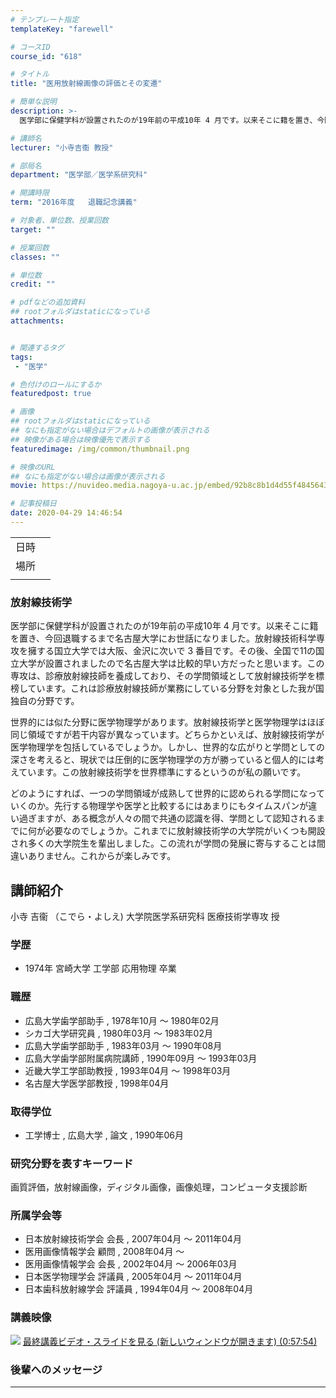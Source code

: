 ```yaml
---
# テンプレート指定
templateKey: "farewell"

# コースID
course_id: "618"

# タイトル
title: "医用放射線画像の評価とその変遷"

# 簡単な説明
description: >-
  医学部に保健学科が設置されたのが19年前の平成10年 4 月です。以来そこに籍を置き、今回退職するまで名古屋大学にお世話になりました。放射線技術科学専攻を擁する国立大学では大阪、金沢に次いで 3 番目です。その後、全国で11の国立大学が設置されましたので名古屋大学は比較的早い方だったと思います。この専攻は、診療放射線技師を養成しており、その学問領域として放射線技術学を標榜しています。これは診療 ....

# 講師名
lecturer: "小寺吉衞 教授"

# 部局名
department: "医学部／医学系研究科"

# 開講時限
term: "2016年度	退職記念講義"

# 対象者、単位数、授業回数
target: ""

# 授業回数
classes: ""

# 単位数
credit: ""

# pdfなどの追加資料
## rootフォルダはstaticになっている
attachments:


# 関連するタグ
tags:
 - "医学"

# 色付けのロールにするか
featuredpost: true

# 画像
## rootフォルダはstaticになっている
## なにも指定がない場合はデフォルトの画像が表示される
## 映像がある場合は映像優先で表示する
featuredimage: /img/common/thumbnail.png

# 映像のURL
## なにも指定がない場合は画像が表示される
movie: https://nuvideo.media.nagoya-u.ac.jp/embed/92b8c8b1d4d55f4845643d06c9502a98f252baf9

# 記事投稿日
date: 2020-04-29 14:46:54
---
```


|   |   |
|---|---|
| 日時 |    |
| 場所 |  |
|   |   |


### 放射線技術学

医学部に保健学科が設置されたのが19年前の平成10年 4 月です。以来そこに籍を置き、今回退職するまで名古屋大学にお世話になりました。放射線技術科学専攻を擁する国立大学では大阪、金沢に次いで 3 番目です。その後、全国で11の国立大学が設置されましたので名古屋大学は比較的早い方だったと思います。この専攻は、診療放射線技師を養成しており、その学問領域として放射線技術学を標榜しています。これは診療放射線技師が業務にしている分野を対象とした我が国独自の分野です。

世界的には似た分野に医学物理学があります。放射線技術学と医学物理学はほぼ同じ領域ですが若干内容が異なっています。どちらかといえば、放射線技術学が医学物理学を包括しているでしょうか。しかし、世界的な広がりと学問としての深さを考えると、現状では圧倒的に医学物理学の方が勝っていると個人的には考えています。この放射線技術学を世界標準にするというのが私の願いです。

どのようにすれば、一つの学問領域が成熟して世界的に認められる学問になっていくのか。先行する物理学や医学と比較するにはあまりにもタイムスパンが違い過ぎますが、ある概念が人々の間で共通の認識を得、学問として認知されるまでに何が必要なのでしょうか。これまでに放射線技術学の大学院がいくつも開設され多くの大学院生を輩出しました。この流れが学問の発展に寄与することは間違いありません。これからが楽しみです。


## 講師紹介

小寺 吉衞 （こでら・よしえ) 大学院医学系研究科 医療技術学専攻 授

### 学歴

* 1974年 宮崎大学 工学部 応用物理 卒業

### 職歴

* 広島大学歯学部助手 , 1978年10月 ～ 1980年02月
* シカゴ大学研究員 , 1980年03月 ～ 1983年02月
* 広島大学歯学部助手 , 1983年03月 ～ 1990年08月
* 広島大学歯学部附属病院講師 , 1990年09月 ～ 1993年03月
* 近畿大学工学部助教授 , 1993年04月 ～ 1998年03月
* 名古屋大学医学部教授 , 1998年04月

### 取得学位

* 工学博士 , 広島大学 , 論文 , 1990年06月

### 研究分野を表すキーワード

画質評価，放射線画像，ディジタル画像，画像処理，コンピュータ支援診断

### 所属学会等

* 日本放射線技術学会 会長 , 2007年04月 ～ 2011年04月
* 医用画像情報学会 顧問 , 2008年04月 ～
* 医用画像情報学会 会長 , 2002年04月 ～ 2006年03月
* 日本医学物理学会 評議員 , 2005年04月 ～ 2011年04月
* 日本歯科放射線学会 評議員 , 1994年04月 ～ 2008年04月


### 講義映像



![](https://ocw.nagoya-u.jp/files/618/4000.jpg) 
[最終講義ビデオ・スライドを見る (新しいウィンドウが開きます) (0:57:54)](https://nuvideo.media.nagoya-u.ac.jp/embed/92b8c8b1d4d55f4845643d06c9502a98f252baf9)

### 後輩へのメッセージ


<a target="blank" href="https://nuvideo.media.nagoya-u.ac.jp/embed/932eb0c47b590ca52c91b2669b147dc77b5187c2" width="640" height="360" frameborder="0" allowfullscreen></iframe>

-----